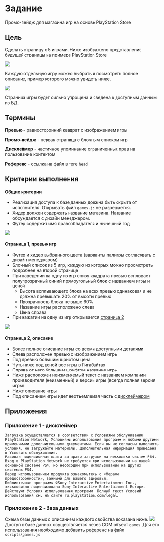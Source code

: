 # Задание
Промо-пейдж для магазина игр на основе PlayStation Store

## Цель
Сделать страницу с 5 играми. Ниже изображено представление будущей страницы на примере PlayStation Store

![](images/task/example-1.jpg)

Каждую отдельную игру можно выбрать и посмотреть полное описание, пример которого можно увидеть ниже.

![](images/task/example-2.jpg)

Страница игры будет сильно упрощена и сведена к доступным данным из БД.

## Термины
**Превью** - равносторонний квадрат с изображением игры

**Промо-пейдж** - первая страница с блочным списком игр

**Дисклеймер** - частичное упоминание ограниченных прав на пользование контентом

**Референс** - ссылка на файл в теге `head`

## Критерии выполнения
#### Общие критерии
* Реализация доступа к базе данных должна быть скрыта от исполнителя. Открывать файл `games.js` не разрешается.
* Хидер должен содержать название магазина. Название обсуждается с дизайн менеджером.
* Футер содержит имя правообладателя и нынешний год 


![](images/task/scheme-1.png)
#### Страница 1, превью игр
* Футер и хидер выбранного цвета (варианты палитры согласовать с дизайн менеджером)
* Блочный список из 5 игр, каждую из которых можно просмотреть подробнее на второй странице
* При наведении на одну из игр снизу квадрата превью всплывает полупрозрачный синий прямоугольный блок с названием игры и ценой
  * Высота всплывающего блока на всех превью одинаковая и не должна превышать 20% от высоты превью
  * Прозрачность блока не выше 60%
  * Название игры расположено слева
  * Цена справа 
* При нажатии на одну из игр открывается [страница 2](#страница-2,-описание)

![](images/task/scheme-2.png)
#### Страница 2, описание
  * Более полное описание игры со всеми доступными деталями
  * Слева расположен превью с изображением игры
  * Под превью большим шрифтом цена
  * Чуть ниже под ценой вес игры в Гигабайтах
  * Справа от него большим шрифтом название игры
  * Ниже расположен неизменяемый текст с названием компании производителя (неизменный) и версии игры (всегда полная версия игры)
  * Ниже описание игры
  * Под описанием игры идет неотъемлемая часть с [дисклеймером](#приложение-1---дисклеймер)

## Приложения
### Приложение 1 - дисклеймер
```
Загрузка осуществляется в соответствии с Условиями обслуживания PlayStation Network, Условиями использования программ и любыми другими применимыми дополнительными документами. Если вы не согласны выполнять условия, не загружайте материалы. Дополнительная информация приведена в Условиях обслуживания.
Разовая лицензионная плата за право загрузки на несколько систем PS4. Вход в PlayStation Network не требуется при использовании на вашей основной системе PS4, но необходим при использовании на других системах PS4.
Перед использованием продукта ознакомьтесь с «Мерами предосторожности», важными для вашего здоровья.
Библиотечные программы ©Sony Interactive Entertainment Inc., эксклюзивно лицензированы Sony Interactive Entertainment Europe. Действуют Условия использования программ. Полный текст Условий использования см. на сайте ru.playstation.com/legal.
```
### Приложение 2 - база данных
Схема базы данных с описанием каждого свойства показана ниже.
![](images/task/application.png)
Доступ к базе данных осуществляется через COM объект `games`. Для его использования необходимо добавить референс на файл `scripts\games.js`